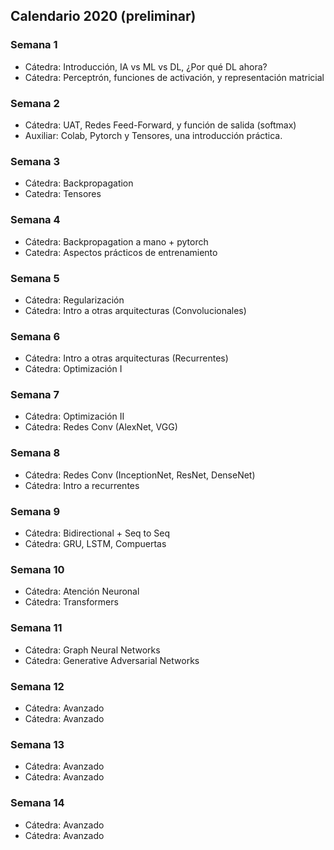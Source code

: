 ## Calendario 2020 (preliminar)

### Semana 1

* Cátedra: Introducción, IA vs ML vs DL, ¿Por qué DL ahora?
* Cátedra: Perceptrón, funciones de activación, y representación matricial

### Semana 2

* Cátedra: UAT, Redes Feed-Forward, y función de salida (softmax)
* Auxiliar: Colab, Pytorch y Tensores, una introducción práctica.

### Semana 3

* Cátedra: Backpropagation
* Catedra: Tensores

### Semana 4

* Cátedra: Backpropagation a mano + pytorch
* Catedra: Aspectos prácticos de entrenamiento

### Semana 5

* Cátedra: Regularización
* Cátedra: Intro a otras arquitecturas (Convolucionales)

### Semana 6

* Cátedra: Intro a otras arquitecturas (Recurrentes)
* Cátedra: Optimización I

### Semana 7

* Cátedra: Optimización II
* Cátedra: Redes Conv (AlexNet, VGG)

### Semana 8

* Cátedra: Redes Conv (InceptionNet, ResNet, DenseNet)
* Cátedra: Intro a recurrentes

### Semana 9

* Cátedra: Bidirectional + Seq to Seq
* Cátedra: GRU, LSTM, Compuertas

### Semana 10

* Cátedra: Atención Neuronal
* Cátedra: Transformers

### Semana 11

* Cátedra: Graph Neural Networks 
* Cátedra: Generative Adversarial Networks

### Semana 12

* Cátedra: Avanzado
* Cátedra: Avanzado

### Semana 13

* Cátedra: Avanzado
* Cátedra: Avanzado

### Semana 14

* Cátedra: Avanzado
* Cátedra: Avanzado
